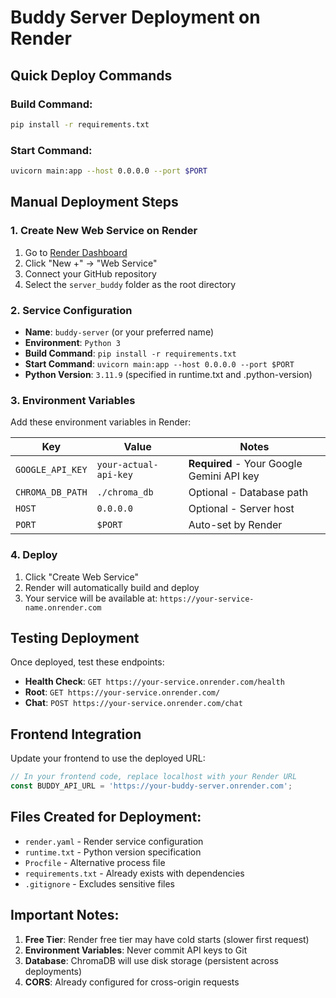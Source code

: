 # Buddy Server Deployment on Render

## Quick Deploy Commands

### Build Command:
```bash
pip install -r requirements.txt
```

### Start Command:
```bash
uvicorn main:app --host 0.0.0.0 --port $PORT
```

## Manual Deployment Steps

### 1. Create New Web Service on Render
1. Go to [Render Dashboard](https://dashboard.render.com/)
2. Click "New +" → "Web Service"
3. Connect your GitHub repository
4. Select the `server_buddy` folder as the root directory

### 2. Service Configuration
- **Name**: `buddy-server` (or your preferred name)
- **Environment**: `Python 3`
- **Build Command**: `pip install -r requirements.txt`
- **Start Command**: `uvicorn main:app --host 0.0.0.0 --port $PORT`
- **Python Version**: `3.11.9` (specified in runtime.txt and .python-version)

### 3. Environment Variables
Add these environment variables in Render:

| Key | Value | Notes |
|-----|-------|-------|
| `GOOGLE_API_KEY` | `your-actual-api-key` | **Required** - Your Google Gemini API key |
| `CHROMA_DB_PATH` | `./chroma_db` | Optional - Database path |
| `HOST` | `0.0.0.0` | Optional - Server host |
| `PORT` | `$PORT` | Auto-set by Render |

### 4. Deploy
1. Click "Create Web Service"
2. Render will automatically build and deploy
3. Your service will be available at: `https://your-service-name.onrender.com`

## Testing Deployment

Once deployed, test these endpoints:
- **Health Check**: `GET https://your-service.onrender.com/health`
- **Root**: `GET https://your-service.onrender.com/`
- **Chat**: `POST https://your-service.onrender.com/chat`

## Frontend Integration

Update your frontend to use the deployed URL:
```javascript
// In your frontend code, replace localhost with your Render URL
const BUDDY_API_URL = 'https://your-buddy-server.onrender.com';
```

## Files Created for Deployment:
- `render.yaml` - Render service configuration
- `runtime.txt` - Python version specification
- `Procfile` - Alternative process file
- `requirements.txt` - Already exists with dependencies
- `.gitignore` - Excludes sensitive files

## Important Notes:
1. **Free Tier**: Render free tier may have cold starts (slower first request)
2. **Environment Variables**: Never commit API keys to Git
3. **Database**: ChromaDB will use disk storage (persistent across deployments)
4. **CORS**: Already configured for cross-origin requests
